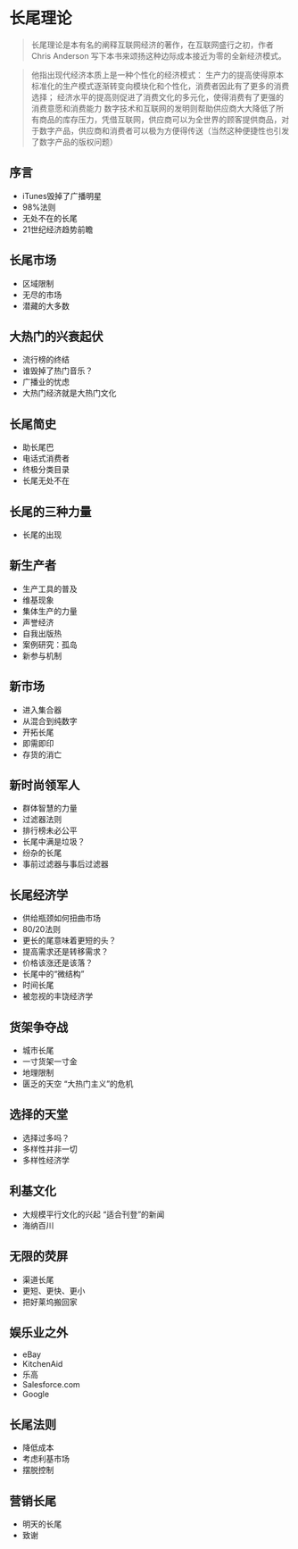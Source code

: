 # 长尾理论

> 长尾理论是本有名的阐释互联网经济的著作，在互联网盛行之初，作者 Chris Anderson 写下本书来颂扬这种边际成本接近为零的全新经济模式。

> 他指出现代经济本质上是一种个性化的经济模式：
生产力的提高使得原本标准化的生产模式逐渐转变向模块化和个性化，消费者因此有了更多的消费选择；
经济水平的提高则促进了消费文化的多元化，使得消费有了更强的消费意愿和消费能力
数字技术和互联网的发明则帮助供应商大大降低了所有商品的库存压力，凭借互联网，供应商可以为全世界的顾客提供商品，对于数字产品，供应商和消费者可以极为方便得传送（当然这种便捷性也引发了数字产品的版权问题）

## 序言
+ iTunes毁掉了广播明星
+ 98%法则
+ 无处不在的长尾
+ 21世纪经济趋势前瞻

## 长尾市场
+ 区域限制
+ 无尽的市场
+ 潜藏的大多数

## 大热门的兴衰起伏
+ 流行榜的终结
+ 谁毁掉了热门音乐？
+ 广播业的忧虑
+ 大热门经济就是大热门文化

## 长尾简史
+ 助长尾巴
+ 电话式消费者
+ 终极分类目录
+ 长尾无处不在

## 长尾的三种力量
+ 长尾的出现

## 新生产者
+ 生产工具的普及
+ 维基现象
+ 集体生产的力量
+ 声誉经济
+ 自我出版热
+ 案例研究：孤岛
+ 新参与机制

## 新市场
+ 进入集合器
+ 从混合到纯数字
+ 开拓长尾
+ 即需即印
+ 存货的消亡

## 新时尚领军人
+ 群体智慧的力量
+ 过滤器法则
+ 排行榜未必公平
+ 长尾中满是垃圾？
+ 纷杂的长尾
+ 事前过滤器与事后过滤器

## 长尾经济学
+ 供给瓶颈如何扭曲市场
+ 80/20法则
+ 更长的尾意味着更短的头？
+ 提高需求还是转移需求？
+ 价格该涨还是该落？
+ 长尾中的“微结构”
+ 时间长尾
+ 被忽视的丰饶经济学

## 货架争夺战
+ 城市长尾
+ 一寸货架一寸金
+ 地理限制
+ 匮乏的天空
“大热门主义”的危机

## 选择的天堂
+ 选择过多吗？
+ 多样性并非一切
+ 多样性经济学

## 利基文化
+ 大规模平行文化的兴起
“适合刊登”的新闻
+ 海纳百川

## 无限的荧屏
+ 渠道长尾
+ 更短、更快、更小
+ 把好莱坞搬回家

## 娱乐业之外
+ eBay
+ KitchenAid
+ 乐高
+ Salesforce.com
+ Google

## 长尾法则
+ 降低成本
+ 考虑利基市场
+ 摆脱控制

## 营销长尾
+ 明天的长尾
+ 致谢
